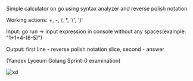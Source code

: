Simple calculator on go using syntax analyzer and reverse polish notation

Working actions: +, -, /, *, '(', ')'

Input: go run -> input expression in console without any spaces(example: "1+1*4-(6-5)")

Output: first line - reverse polish notation slice, second - answer

(Yandex Lyceum Golang Sprint-0 examination)

![xd](https://sun6-21.userapi.com/impg/zSmyjLf4dEl_DfSz1Qq_UlzNbNC1dkEdQ-BfsA/hPbfoCf2pu4.jpg?size=541x604&quality=95&sign=1c9efba9db0f8bf8ba27e8c22b8f9036&c_uniq_tag=0d7xmkZ6I3fWxeg_zvAE1V4WUM1ndZpQ_mesy7Q5D3Y&type=album)
